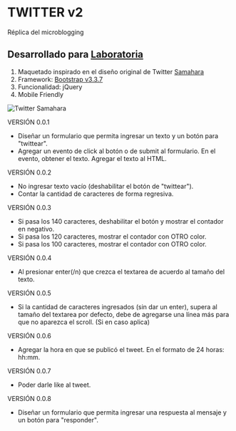 # TWITTER v2

Réplica del microblogging

## Desarrollado para [Laboratoria](http://www.laboratoria.la/)

1. Maquetado inspirado en el diseño original de Twitter [Samahara](https://twitter.com/SamaharaOficial)
2. Framework: [Bootstrap v3.3.7](https://getbootstrap.com/docs/3.3/)
3. Funcionalidad: jQuery
4. Mobile Friendly

![Twitter Samahara](https://user-images.githubusercontent.com/32861693/38539676-bad1ac9c-3c5e-11e8-8fbc-cd68efc18854.png)

VERSIÓN 0.0.1
* Diseñar un formulario que permita ingresar un texto y un botón para "twittear".
* Agregar un evento de click al botón o de submit al formulario.
En el evento, obtener el texto.
Agregar el texto al HTML.

VERSIÓN 0.0.2
* No ingresar texto vacío (deshabilitar el botón de "twittear").
* Contar la cantidad de caracteres de forma regresiva.

VERSIÓN 0.0.3
* Si pasa los 140 caracteres, deshabilitar el botón y mostrar el contador en negativo.
* Si pasa los 120 caracteres, mostrar el contador con OTRO color.
* Si pasa los 100 caracteres, mostrar el contador con OTRO color.

VERSIÓN 0.0.4
* Al presionar enter(/n) que crezca el textarea de acuerdo al tamaño del texto.

VERSIÓN 0.0.5
* Si la cantidad de caracteres ingresados (sin dar un enter), supera al tamaño del textarea por defecto, debe de agregarse una línea más para que no aparezca el scroll. (Si en caso aplica)

VERSIÓN 0.0.6
* Agregar la hora en que se publicó el tweet. En el formato de 24 horas: hh:mm.

VERSIÓN 0.0.7
* Poder darle like al tweet.

VERSIÓN 0.0.8
* Diseñar un formulario que permita ingresar una respuesta al mensaje y un botón para "responder".
